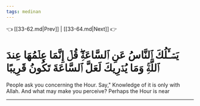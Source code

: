 ```yaml
---
tags: medinan
---
```


👈 [[33-62.md|Prev]] | [[33-64.md|Next]] 👉

# يَسۡـَٔلُكَ ٱلنَّاسُ عَنِ ٱلسَّاعَةِۖ قُلۡ إِنَّمَا عِلۡمُهَا عِندَ ٱللَّهِۚ وَمَا يُدۡرِيكَ لَعَلَّ ٱلسَّاعَةَ تَكُونُ قَرِيبًا

People ask you concerning the Hour. Say," Knowledge of it is only with Allah. And what may make you perceive? Perhaps the Hour is near

---

